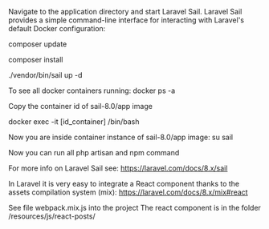Navigate to the application directory and start Laravel Sail. Laravel Sail provides a simple command-line interface for interacting with Laravel's default Docker configuration:

composer update

composer install

./vendor/bin/sail up -d

To see all docker containers running:
docker ps -a

Copy the container id of sail-8.0/app image

docker exec -it [id_container] /bin/bash

Now you are inside container instance of sail-8.0/app image:
su sail

Now you can run all php artisan and npm command

For more info on Laravel Sail see: https://laravel.com/docs/8.x/sail

In Laravel it is very easy to integrate a React component thanks to the assets compilation system (mix): https://laravel.com/docs/8.x/mix#react

See file webpack.mix.js into the project 
The react component is in the folder /resources/js/react-posts/
